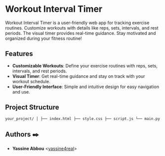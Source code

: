 # Workout Interval Timer

Workout Interval Timer is a user-friendly web app for tracking exercise routines. Customize workouts with details like reps, sets, intervals, and rest periods. The visual timer provides real-time guidance. Stay motivated and organized during your fitness routine!

## Features

- **Customizable Workouts**: Define your exercise routines with reps, sets, intervals, and rest periods.
- **Visual Timer**: Get real-time guidance and stay on track with your workout schedule.
- **User-Friendly Interface**: Simple and intuitive design for easy navigation and use.

## Project Structure
`
your_project/
│
├── index.html
├── style.css
├── script.js
└── main.py `

























## Authors :black_nib:

- **Yassine Abbou** <[yassine4real](https://github.com/yassine4real)>

